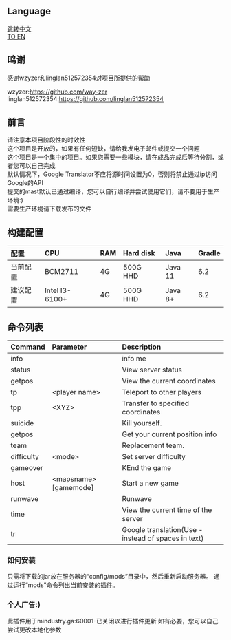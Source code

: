 ## Language

[跳转中文](https://github.com/deng-rui/Command-Extension/blob/master/README-zh_CN.md)  
[TO EN](https://github.com/deng-rui/Command-Extension/blob/master/README.md)  


## 鸣谢

感谢wzyzer和linglan512572354对项目所提供的帮助

wzyzer:https://github.com/way-zer  
linglan512572354:https://github.com/linglan512572354  

## 前言

请注意本项目阶段性的时效性  
这个项目是开放的，如果有任何短缺，请给我发电子邮件或提交一个问题  
这个项目是一个集中的项目。如果您需要一些模块，请在成品完成后等待分割，或者您可以自己完成  
默认情况下，Google Translator不应将源时间设置为0，否则将禁止通过ip访问Google的API  
提交的mast默认已通过编译，您可以自行编译并尝试使用它们，请不要用于生产环境:)  
需要生产环境请下载发布的文件  

## 构建配置

| 配置 		| CPU 								| RAM	| Hard disk | Java 		| Gradle 	|
|:---		|:---								|:--- 	|:--- 		|:--- 		|:--- 		|
| 当前配置 	| BCM2711							| 4G  	| 500G HHD  | Java 11 	| 6.2 		|
| 建议配置 	| Intel I3-6100+					| 4G  	| 500G HHD  | Java 8+ 	| 6.2 		|

## 命令列表

| Command 		| Parameter 							| Description 											|
|:---			|:---									|:--- 													|
| info 			| 										| info me  												|
| status		| 										| View server status									|
| getpos 		| 										| View the current coordinates 							|
| tp 			|&lt;player name&gt; 					| Teleport to other players 							|
| tpp 			|&lt;XYZ&gt; 							| Transfer to specified coordinates 					|
| suicide 		| 										| Kill yourself. 										|
| getpos 		| 										| Get your current position info 						|
| team 			| 										| Replacement team.										|
| difficulty 	|&lt;mode&gt; 							| Set server difficulty 								|
| gameover 		| 										| KEnd the game 										|
| host 			|&lt;mapsname&gt; [gamemode] 			| Start a new game 										|
| runwave 		| 										| Runwave												|
| time 			| 										| View the current time of the server 					|
| tr 			| 										| Google translation(Use - instead of spaces in text) 	|


### 如何安装

只需将下载的jar放在服务器的“config/mods”目录中，然后重新启动服务器。
通过运行“mods”命令列出当前安装的插件。

### 个人广告:)
此插件用于mindustry.ga:60001-已关闭以进行插件更新
如有必要，您可以自己尝试更改本地化参数
